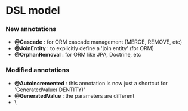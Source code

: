 # DSL model

### New annotations&#x20;

* **@Cascade** : for ORM cascade management (MERGE, REMOVE, etc)
* **@JoinEntity** : to explicitly define a 'join entity' (for ORM)
* **@OrphanRemoval** : for ORM like JPA, Doctrine, etc





### Modified annotations

* **@AutoIncremented** : this annotation is now just a shortcut for 'GeneratedValue(IDENTITY)'
* **@GeneratedValue** : the parameters are different&#x20;
* \






